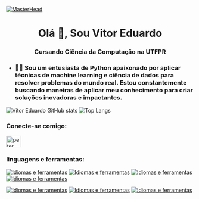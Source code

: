 [![MasterHead](https://colegioplanck.com.br/wp-content/uploads/2021/06/Colegio-Planck-Profissao-programador-o-que-faz-esse-profissional-tao-disputado-no-mercado-arte-Autores-Grupo-S2-Marketing-Freepik.jpg)]()

<h1 align="center">Olá  👋, Sou Vitor Eduardo</h1>
<h3 align="center">Cursando Ciência da Computação na UTFPR</h3>

- ### 👨‍💻 Sou um entusiasta de Python apaixonado por aplicar técnicas de machine learning e ciência de dados para resolver problemas do mundo real. Estou constantemente buscando maneiras de aplicar meu conhecimento para criar soluções inovadoras e impactantes.

![Vitor Eduardo GitHub stats](https://github-readme-stats.vercel.app/api?username=VitorEduardoLimaKenor&show_icons=true&theme=tokyonight)
![Top Langs](https://github-readme-stats.vercel.app/api/top-langs/?username=VitorEduardoLimaKenor&theme=blue-green)

<h3 align="left">Conecte-se comigo:</h3>
<p align="left">

<a href="https://linkedin.com/in/vitor-eduardo-de-lima-kenor-803464273" target="blank"><img align="center" src="https://raw.githubusercontent.com/rahuldkjain/github-profile-readme-generator/master/src/images/icons/Social/linked-in-alt.svg" alt="peter kimanzi" height="30" width="40" /></a>
</p>
<h3 align="left">linguagens e ferramentas:</h3>

[![Idiomas e ferramentas](https://img.shields.io/badge/Python-3776AB?style=for-the-badge&logo=python&logoColor=white)](https://www.python.org/)
[![Idiomas e ferramentas](https://img.shields.io/badge/Colab-F9AB00?style=for-the-badge&logo=googlecolab&color=525252)](https://colab.google/)
[![Idiomas e ferramentas](https://img.shields.io/badge/Visual_Studio_Code-0078D4?style=for-the-badge&logo=visual%20studio%20code&logoColor=white)](https://code.visualstudio.com/)
[![Idiomas e ferramentas](https://img.shields.io/badge/GIT-E44C30?style=for-the-badge&logo=git&logoColor=white)](https://git-scm.com/)

[![Idiomas e ferramentas](https://img.shields.io/badge/TensorFlow-FF6F00?style=for-the-badge&logo=tensorflow&logoColor=white)](https://www.tensorflow.org/?hl=pt-br)
[![Idiomas e ferramentas](https://img.shields.io/badge/MySQL-005C84?style=for-the-badge&logo=mysql&logoColor=white)](https://www.mysql.com/)
[![Idiomas e ferramentas](https://img.shields.io/badge/Trello-0052CC?style=for-the-badge&logo=trello&logoColor=white)](https://trello.com/home)
